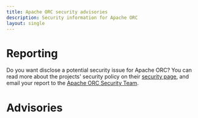```yaml
---
title: Apache ORC security advisories
description: Security information for Apache ORC
layout: single
---
```


# Reporting

Do you want disclose a potential security issue for Apache ORC? You can read more about the projects' security policy on their [security page](https://orc.apache.org/security/), and email your report to the  [Apache ORC Security Team](mailto:security@orc.apache.org).

# Advisories